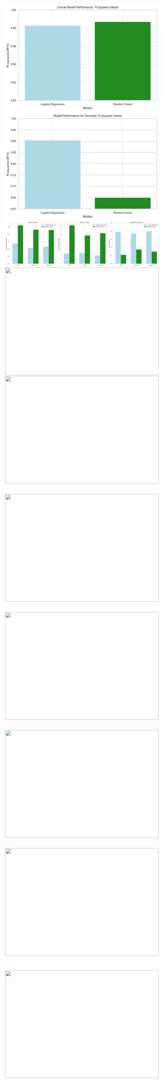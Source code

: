 <img src= "https://github.com/rosaaestrada/Predicting-2025-GDP/blob/main/Results/Images/Comparison%20of%20R-squared%20for%20LR%20RF.png?raw=true" alt= "Comparison of R-squared values for Logistic Regression and Random Forest Models" width= "500" height= "350"> 

<img src= "https://github.com/rosaaestrada/Predicting-2025-GDP/blob/main/Results/Images/Model%20performance%20for%20denmark.png?raw=true" alt= "Model Perfromance for Denmark" width= "500" height="350">



<img src= "https://github.com/rosaaestrada/Predicting-2025-GDP/blob/main/Results/Images/Comparison%20of%20metrics%20across%20all%20countries.png?raw=true" alt= "" width= "" height="">

<img src= "" alt= "" width= "500" height="350">




<img src= "" alt= "" width= "500" height="350">

&nbsp;
<img src= "" alt= "" width= "500" height="350">

&nbsp;
<img src= "" alt= "" width= "500" height="350">

&nbsp;
<img src= "" alt= "" width= "500" height="350">

&nbsp;
<img src= "" alt= "" width= "500" height="350">

&nbsp;

<img src= "" alt= "" width= "500" height="350">

&nbsp;
